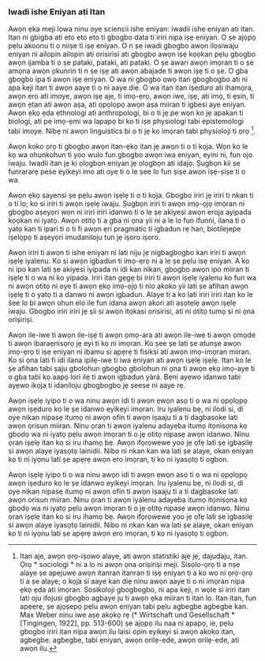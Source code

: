 ### Iwadi ishe Eniyan ati Itan

Awọn ẹka meji lowa ninu oye sciencii ishe eniyan: iwadii ishe eniyan ati itan. Itan ni gbigba ati eto eto eto ti gbogbo data ti iriri nipa iṣẹ eniyan. O ṣe ajọpọ pẹlu akoonu ti o niiṣe ti iṣẹ eniyan. O n ṣe iwadi gbogbo awọn ilọsiwaju eniyan ni ailopin ailopin ati orisirisi ati gbogbo awọn iṣẹ kọọkan pẹlu gbogbo awọn ijamba ti o ṣe pataki, pataki, ati pataki. O ṣe awari awọn imọran ti o ṣe amọna awọn ọkunrin ti n ṣe iṣẹ ati awọn abajade ti awọn iṣẹ ti o ṣe. O gba gbogbo ipa ti awọn iṣẹ eniyan. O wa ni gbogbo ọwọ itan gbogbogbo ati ni apa keji itan ti awọn aaye ti o ni aaye diẹ. O wa itan itan iṣeduro ati ihamọra, awọn ero ati imoye, awọn iṣẹ aje, ti imọ-ẹrọ, awọn iwe, iṣẹ, ati imọ, ti ẹsin, ti awọn ẹtan ati awọn aṣa, ati ọpọlọpọ awọn aṣa miiran ti igbesi aye eniyan. Awọn ẹkọ ẹda ethnologi ati anthropologi, bi o ti jẹ pe wọn ko jẹ apakan ti biologi, ati pe imọ-ẹmi wa lapapọ bi ko ti iṣe physiologi tabi epistemologi tabi imoye. Nibẹ ni awọn linguistics bi o ti jẹ ko imọran tabi physioloji ti ọrọ [^1].

Awọn koko ọrọ ti gbogbo awọn itan-ẹkọ itan jẹ awọn ti o ti kọja. Wọn ko le kọ wa ohunkohun ti yoo wulo fun gbogbo awọn iwa eniyan, eyini ni, fun ojo iwaju. Iwadii itan jẹ ki ọlọgbọn eniyan jẹ ọlọgbọn ati idajọ. Ṣugbọn kii ṣe funrararẹ pese eyikeyi imo ati oye ti o le ṣee lo fun ṣiṣe awọn iṣẹ-ṣiṣe ti o wa.

Awọn ẹkọ sayensi ṣe pẹlu awọn iṣẹlẹ ti o ti kọja. Gbogbo iriri jẹ iriri ti nkan ti o ti lọ; ko si iriri ti awọn iṣẹlẹ iwaju. Ṣugbọn iriri ti awọn imọ-ọjọ imọran ni gbogbo aṣeyọri wọn ni iriri iriri idanwo ti o le ṣe akiyesi awọn eroja ayipada kọọkan ni iyatọ. Awọn otitọ ti a gba ni ọna yii ni a le lo fun ifunni, ilana ti o yatọ kan ti ipari ti o ti fi awọn ẹri pragmatic ti igbadun rẹ han, biotilejepe iṣelọpọ ti aṣeyọri imudaniloju tun jẹ iṣoro iṣoro.

Awọn iriri ti awọn ti ishe eniyan  ni lati niju jẹ nigbagbogbo kan iriri ti awọn iṣẹlẹ iyalenu. Ko si awọn igbadun ti imọ-ẹrọ ni a le ṣe pẹlu isẹ eniyan. A ko ni ipo kan lati ṣe akiyesi iyipada ni idi kan nikan, gbogbo awọn ipo miiran ti iṣẹlẹ ti o wa ni ko yipada. Iriri itan gẹgẹ bi iriri ti awọn iṣẹlẹ iyalenu ko fun wa ni awọn otitọ ni oye ti awọn ẹkọ imọ-ọjọ ti nlo akoko yii lati ṣe afihan awọn iṣẹlẹ ti o yatọ ti a danwo ni awọn igbadun. Alaye ti a ko lati iriri iriri itan ko le šee lo bi awọn ohun elo ile fun idana awọn akori ati asọtẹlẹ awọn iṣẹlẹ iwaju. Gbogbo iriri iriri jẹ ṣii si awọn itọkasi orisirisi, ati ni otitọ tumọ si ni ọna oriṣiriṣi.

Awọn ile-iwe ti awọn ile-iṣẹ ti awọn ọmọ-ara ati awọn ile-iwe ti awọn ọmọde ti awọn ibaraẹnisọrọ jẹ eyi ti ko ni imọran. Ko ṣee ṣe lati ṣe atunṣe awọn imọ-ẹrọ ti iṣẹ eniyan ni ibamu si apẹrẹ ti fisiksi ati awọn imọ-imọran miiran. Ko si ọna lati fi idi ilana ipilẹ-iwe ti iwa eniyan ati awọn iṣẹlẹ iṣẹlẹ. Itan ko le ṣe afihan tabi ṣaju gbolohun gbogbo gbolohun ni ọna ti awọn ẹkọ imọ-aye ti o gba tabi kọ aapọ lori ilẹ ti awọn igbadun yàrá. Bẹni ayẹwo idanwo tabi ayẹwo ikọja ti idaniloju gbogbogbo jẹ ṣeeṣe ni aaye rẹ.

Awọn iṣẹlẹ iyipo ti o wa ninu awọn idi ti awọn ẹwọn asọ ti o wa ni ọpọlọpọ awọn iṣeduro ko le ṣe idanwo eyikeyi imọran. Iru iyalenu bẹ, ni ilodi si, di oye nikan nipasẹ itumọ ni awọn ofin ti awọn iṣaaju ti a ti dagbasoke lati awọn orisun miiran. Ninu ọran ti awọn iyalenu adayeba itumọ itọnisọna ko gbọdọ wa ni iyatọ pẹlu awọn imọran ti o jẹ otitọ nipasẹ awọn idanwo. Ninu ọran iṣẹlẹ itan ko si iru ihamọ bẹ. Awọn ifọrọwewe yoo jẹ ọfẹ lati ṣe igbasilẹ si awọn alaye iyasọtọ lainidii. Nibo ni nkan kan wa lati ṣe alaye, okan eniyan ko ti ni iyọnu lati ṣe apẹrẹ awọn ero imọran, ti ko ni iyasọtọ ti ogbon.

Awọn iṣẹlẹ iyipo ti o wa ninu awọn idi ti awọn ẹwọn asọ ti o wa ni ọpọlọpọ awọn iṣeduro ko le ṣe idanwo eyikeyi imọran. Iru iyalenu bẹ, ni ilodi si, di oye nikan nipasẹ itumọ ni awọn ofin ti awọn iṣaaju ti a ti dagbasoke lati awọn orisun miiran. Ninu ọran ti awọn iyalenu adayeba itumọ itọnisọna ko gbọdọ wa ni iyatọ pẹlu awọn imọran ti o jẹ otitọ nipasẹ awọn idanwo. Ninu ọran iṣẹlẹ itan ko si iru ihamọ bẹ. Awọn ifọrọwewe yoo jẹ ọfẹ lati ṣe igbasilẹ si awọn alaye iyasọtọ lainidii. Nibo ni nkan kan wa lati ṣe alaye, okan eniyan ko ti ni iyọnu lati ṣe apẹrẹ awọn ero imọran, ti ko ni iyasọtọ ti ogbon.

[^1]: Itan aje, awọn ọrọ-iṣowo alaye, ati awọn statistiki aje jẹ, dajudaju, itan. Ọrọ * sociologi * ni a lo ni awọn ọna oriṣiriṣi meji. Sisọlo-ọrọ ti a nṣe alaye ṣe apejuwe awọn itanran itanran ti iṣẹ eniyan ti a ko wo ni ọrọ-ọrọ ti a ṣe alaye; o kọja si aaye kan diẹ ninu awọn aaye ti o ni imọran nipa ẹkọ ẹda ati imọran. Sosikoloji gbogbogbo, ni apa keji, n wọle si iriri itan lati oju ifojusi gbogbo agbaye ju ti awọn ẹka miiran ti itan lọ. Itan itan, fun apẹẹrẹ, ṣe ajọṣepọ pẹlu awọn eniyan tabi pẹlu agbegbe agbegbe kan. Max Weber ninu iwe aṣẹ akọkọ rẹ (* Wirtschaft und Gesellschaft * [Tingingen, 1922], pp. 513-600) ṣe ajọpọ ilu naa ni apapọ, ie, pẹlu gbogbo iriri itan nipa awọn ilu laisi opin eyikeyi si awọn akoko itan, agbegbe. agbegbe, tabi eniyan, awọn orilẹ-ede, awọn orilẹ-ede, ati awọn ilu.
